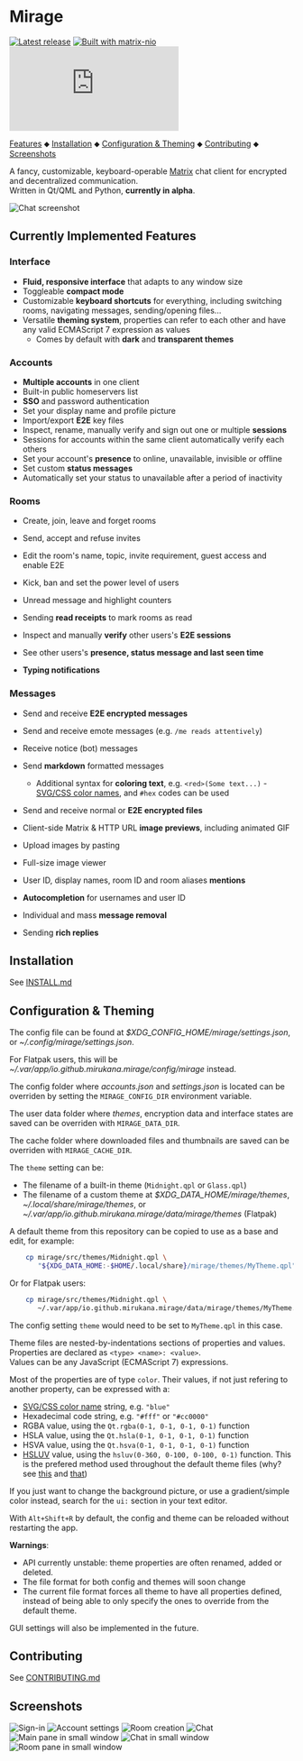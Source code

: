 # Mirage

[![Latest release](https://img.shields.io/github/v/release/mirukana/mirage)](https://github.com/mirukana/mirage/releases)
[![Built with matrix-nio](https://img.shields.io/badge/built%20with-matrix--nio-brightgreen)](https://github.com/poljar/matrix-nio)
[![#mirage-client:matrix.org](https://img.shields.io/matrix/mirage-client:matrix.org?color=blueviolet)](https://matrix.to/#/#mirage-client:matrix.org)

[Features](#currently-implemented-features) ⬥
[Installation](docs/INSTALL.md) ⬥
[Configuration & Theming](#configuration--theming) ⬥
[Contributing](docs/CONTRIBUTING.md) ⬥
[Screenshots](#more-screenshots)

A fancy, customizable, keyboard-operable [Matrix](https://matrix.org/) chat
client for encrypted and decentralized communication.  
Written in Qt/QML and Python, **currently in alpha**.

![Chat screenshot](docs/screenshots/01-chat.png?raw=true)

## Currently Implemented Features

### Interface

- **Fluid, responsive interface** that adapts to any window size
- Toggleable **compact mode**
- Customizable **keyboard shortcuts** for everything, including
  switching rooms, navigating messages, sending/opening files...
- Versatile **theming system**, properties can refer to each other and have 
  any valid ECMAScript 7 expression as values
  - Comes by default with **dark** and **transparent themes**

### Accounts

- **Multiple accounts** in one client
- Built-in public homeservers list
- **SSO** and password authentication
- Set your display name and profile picture
- Import/export **E2E** key files
- Inspect, rename, manually verify and sign out one or multiple **sessions**
- Sessions for accounts within the same client automatically verify each others
- Set your account's **presence** to online, unavailable, invisible or offline
- Set custom **status messages**
- Automatically set your status to unavailable after a period of inactivity

### Rooms

- Create, join, leave and forget rooms
- Send, accept and refuse invites
- Edit the room's name, topic, invite requirement, guest access and enable E2E
- Kick, ban and set the power level of users

- Unread message and highlight counters
- Sending **read receipts** to mark rooms as read 
- Inspect and manually **verify** other users's **E2E sessions**
- See other users's **presence, status message and last seen time**
- **Typing notifications**

### Messages

- Send and receive **E2E encrypted messages**
- Send and receive emote messages (e.g. `/me reads attentively`)
- Receive notice (bot) messages
- Send **markdown** formatted messages
  - Additional syntax for **coloring text**, e.g. `<red>(Some text...)` - 
    [SVG/CSS color names](https://www.december.com/html/spec/colorsvg.html),
    and `#hex` codes can be used

- Send and receive normal or **E2E encrypted files**
- Client-side Matrix & HTTP URL **image previews**, including animated GIF 
- Upload images by pasting
- Full-size image viewer 

- User ID, display names, room ID and room aliases **mentions**
- **Autocompletion** for usernames and user ID
- Individual and mass **message removal**
- Sending **rich replies**

## Installation

See [INSTALL.md](docs/INSTALL.md)

## Configuration & Theming

The config file can be found at *$XDG_CONFIG_HOME/mirage/settings.json*, 
or *~/.config/mirage/settings.json*.

For Flatpak users, this will be
*~/.var/app/io.github.mirukana.mirage/config/mirage* instead.

The config folder where *accounts.json* and  *settings.json* is located can be
overriden by setting the `MIRAGE_CONFIG_DIR` environment variable.  

The user data folder where *themes*, encryption data and interface states
are saved can be overriden with `MIRAGE_DATA_DIR`.

The cache folder where downloaded files and thumbnails are saved can be
overriden with `MIRAGE_CACHE_DIR`.

The `theme` setting can be:

- The filename of a built-in theme (`Midnight.qpl` or `Glass.qpl`)
- The filename of a custom theme at 
  *$XDG_DATA_HOME/mirage/themes*, *~/.local/share/mirage/themes*,
  or *~/.var/app/io.github.mirukana.mirage/data/mirage/themes* (Flatpak)

A default theme from this repository can be copied to use as a base and edit,
for example:

```sh
    cp mirage/src/themes/Midnight.qpl \
       "${XDG_DATA_HOME:-$HOME/.local/share}/mirage/themes/MyTheme.qpl"
```

Or for Flatpak users:

```sh
    cp mirage/src/themes/Midnight.qpl \
       ~/.var/app/io.github.mirukana.mirage/data/mirage/themes/MyTheme.qpl
```

The config setting `theme` would need to be set to `MyTheme.qpl` in this case.

Theme files are nested-by-indentations sections of properties and values.  
Properties are declared as `<type> <name>: <value>`.  
Values can be any JavaScript (ECMAScript 7) expressions.

Most of the properties are of type `color`.
Their values, if not just refering to another property,
can be expressed with a:
- [SVG/CSS color name](https://www.december.com/html/spec/colorsvg.html)
  string, e.g. `"blue"`
- Hexadecimal code string, e.g. `"#fff"` or `"#cc0000"`
- RGBA value, using the `Qt.rgba(0-1, 0-1, 0-1, 0-1)` function
- HSLA value, using the `Qt.hsla(0-1, 0-1, 0-1, 0-1)` function
- HSVA value, using the `Qt.hsva(0-1, 0-1, 0-1, 0-1)` function
- [HSLUV](https://www.hsluv.org/) value, using the
  `hsluv(0-360, 0-100, 0-100, 0-1)` function. This is the prefered method 
  used throughout the default theme files
  (why? see [this](https://www.hsluv.org/comparison/#rainbow-hsluv) and
  [that](https://www.boronine.com/2012/03/26/Color-Spaces-for-Human-Beings/#hsl-is-a-lemon))

If you just want to change the background picture,
or use a gradient/simple color instead, search for the `ui:` section in your
text editor.


With `Alt+Shift+R` by default, the config and theme can be reloaded without 
restarting the app.

**Warnings**: 

- API currently unstable: theme properties are often renamed, added or deleted.
- The file format for both config and themes will soon change
- The current file format forces all theme to have all properties
  defined, instead of being able to only specify the ones to override from the
  default theme.

GUI settings will also be implemented in the future.

## Contributing

See [CONTRIBUTING.md](docs/CONTRIBUTING.md)

## Screenshots

![Sign-in](docs/screenshots/02-sign-in.png)
![Account settings](docs/screenshots/03-account-settings.png)
![Room creation](docs/screenshots/04-create-room.png)
![Chat](docs/screenshots/01-chat.png?raw=true)
![Main pane in small window](docs/screenshots/05-main-pane-small.png)
![Chat in small window](docs/screenshots/06-chat-small.png)
![Room pane in small window](docs/screenshots/07-room-pane-small.png)
